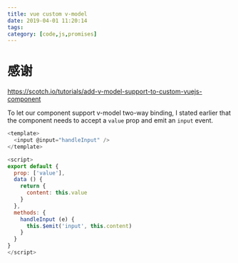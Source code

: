 ```yaml
---
title: vue custom v-model
date: 2019-04-01 11:20:14
tags: 
category: [code,js,promises]
---
```


# 感谢

https://scotch.io/tutorials/add-v-model-support-to-custom-vuejs-component

To let our component support v-model two-way binding, I stated earlier that the component needs to accept a `value` prop and emit an `input` event.

```js
<template>
  <input @input="handleInput" />
</template>

<script>
export default {
  prop: ['value'],
  data () {
    return {
      content: this.value
    }
  },
  methods: {
    handleInput (e) {
      this.$emit('input', this.content)
    }
  }
}
</script>
```
